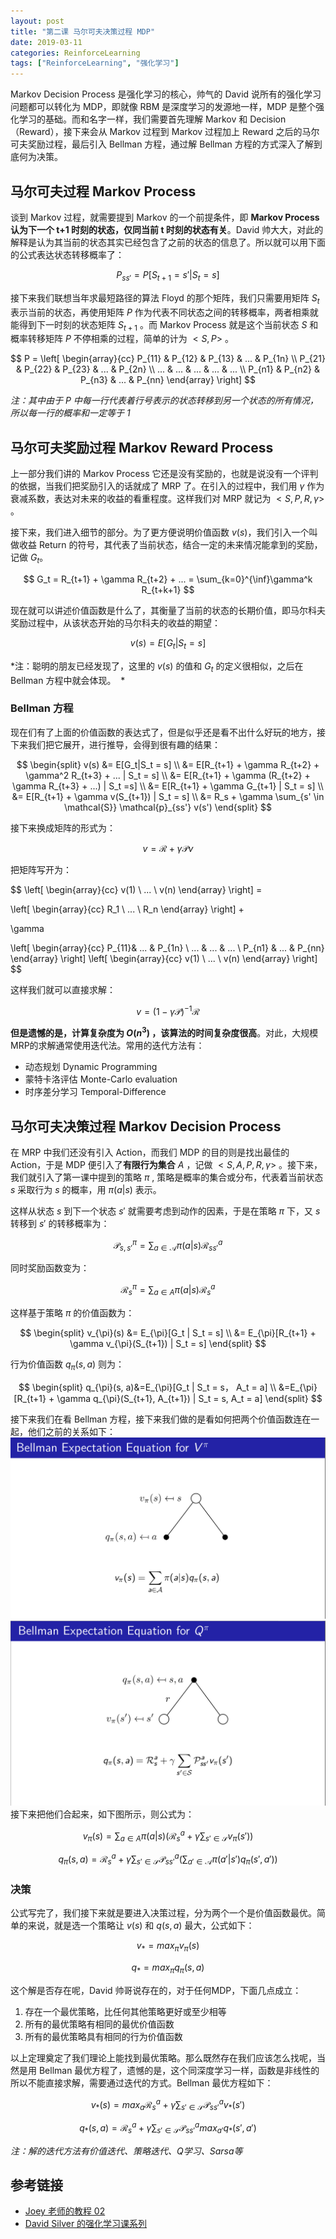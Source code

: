 ```yaml
---
layout: post
title: "第二课 马尔可夫决策过程 MDP"
date: 2019-03-11
categories: ReinforceLearning
tags: ["ReinforceLearning", "强化学习"]
---
```

Markov Decision Process 是强化学习的核心，帅气的 David 说所有的强化学习问题都可以转化为 MDP，即就像 RBM 是深度学习的发源地一样，MDP 是整个强化学习的基础。而和名字一样，我们需要首先理解 Markov 和 Decision（Reward），接下来会从 Markov 过程到 Markov 过程加上 Reward 之后的马尔可夫奖励过程，最后引入 Bellman 方程，通过解 Bellman 方程的方式深入了解到底何为决策。
<!--more-->

## 马尔可夫过程  Markov Process
谈到 Markov 过程，就需要提到 Markov 的一个前提条件，即 **Markov Process 认为下一个 t+1 时刻的状态，仅同当前 t 时刻的状态有关**。David 帅大大，对此的解释是认为其当前的状态其实已经包含了之前的状态的信息了。所以就可以用下面的公式表达状态转移概率了：

$$
P_{ss'} = P[S_{t+1} = s' | S_t = s]
$$

接下来我们联想当年求最短路径的算法 Floyd 的那个矩阵，我们只需要用矩阵  $S_t$ 表示当前的状态，再使用矩阵 $P$ 作为代表不同状态之间的转移概率，两者相乘就能得到下一时刻的状态矩阵 $S_{t+1}$ 。而 Markov Process 就是这个当前状态 $S$ 和概率转移矩阵 $P$ 不停相乘的过程，简单的计为 $<S, P>$ 。

$$
P = \left[ \begin{array}{cc}
        P_{11} & P_{12} & P_{13} & ... & P_{1n} \\ 
        P_{21} & P_{22} & P_{23} & ... & P_{2n} \\
		... & ... & ... & ... & ... \\
		P_{n1} & P_{n2} & P_{n3} & ... & P_{nn} 
        \end{array} 
\right]
$$

*注：其中由于 $P$ 中每一行代表着行号表示的状态转移到另一个状态的所有情况，所以每一行的概率和一定等于 1* 

## 马尔可夫奖励过程 Markov Reward Process
上一部分我们讲的 Markov Process 它还是没有奖励的，也就是说没有一个评判的依据，当我们把奖励引入的话就成了 MRP 了。在引入的过程中，我们用 $\gamma$ 作为衰减系数，表达对未来的收益的看重程度。这样我们对 MRP 就记为 $< S,P,R, \gamma >$ 。

接下来，我们进入细节的部分。为了更方便说明价值函数 $v(s)$，我们引入一个叫做收益 Return 的符号，其代表了当前状态，结合一定的未来情况能拿到的奖励，记做 $G_t$。

$$
G_t = R_{t+1} + \gamma R_{t+2} + ... = \sum_{k=0}^{\inf}\gamma^k R_{t+k+1}
$$
  
现在就可以讲述价值函数是什么了，其衡量了当前的状态的长期价值，即马尔科夫奖励过程中，从该状态开始的马尔科夫的收益的期望：

$$
v(s) = E[G_t|S_t = s]
$$

*注：聪明的朋友已经发现了，这里的 $v(s)$ 的值和 $G_t$ 的定义很相似，之后在 Bellman 方程中就会体现。  *

### Bellman 方程
现在们有了上面的价值函数的表达式了，但是似乎还是看不出什么好玩的地方，接下来我们把它展开，进行推导，会得到很有趣的结果：

$$
\begin{split}
v(s) &= E[G_t|S_t = s] \\
&= E[R_{t+1} + \gamma R_{t+2} + \gamma^2 R_{t+3} + ... | S_t = s] \\
&= E[R_{t+1} + \gamma (R_{t+2} + \gamma R_{t+3} + ...) | S_t =s] \\
&= E[R_{t+1} + \gamma G_{t+1} | S_t = s] \\
&= E[R_{t+1} + \gamma v(S_{t+1}) | S_t = s] \\
&= R_s + \gamma \sum_{s' \in \mathcal{S}} \mathcal{p}_{ss'} v(s') 
\end{split}
$$

接下来换成矩阵的形式为：

$$
v = \mathcal{R} + \gamma \mathcal{P}v  
$$

把矩阵写开为：

$$
\left[ \begin{array}{cc}
        v(1) \\ 
        ... \\
		v(n)
        \end{array} 
\right] =

\left[ \begin{array}{cc}
        R_1 \\ 
        ... \\
		R_n
        \end{array} 
\right] +

\gamma

\left[ \begin{array}{cc}
        P_{11}& ... & P_{1n} \\ 
		... & ... & ... \\
		P_{n1} & ... & P_{nn} 
        \end{array} 
\right]
\left[ \begin{array}{cc}
        v(1) \\ 
        ... \\
		v(n)
        \end{array} 
\right]
$$

这样我们就可以直接求解：

$$
v = (1 - \gamma \mathcal{P})^{-1} \mathcal{R}  
$$

**但是遗憾的是，计算复杂度为 $O(n^3)$ ，该算法的时间复杂度很高**。对此，大规模MRP的求解通常使用迭代法。常用的迭代方法有：
- 动态规划 Dynamic Programming
- 蒙特卡洛评估 Monte-Carlo evaluation
- 时序差分学习 Temporal-Difference

## 马尔可夫决策过程 Markov Decision Process
在 MRP 中我们还没有引入 Action，而我们 MDP 的目的则是找出最佳的 Action，于是 MDP 便引入了**有限行为集合** $A$ ，记做  $< S,A,P,R,\gamma >$ 。接下来，我们就引入了第一课中提到的策略 $\pi$ , 策略是概率的集合或分布，代表着当前状态 $s$ 采取行为 $s$ 的概率，用 $\pi(a|s)$ 表示。

这样从状态 $s$ 到下一个状态 $s'$ 就需要考虑到动作的因素，于是在策略 $\pi$ 下，又 $s$ 转移到 $s'$ 的转移概率为：

$$
\mathcal{P}_{s,s'}^{\pi} = \sum_{a\in\mathcal{A}} \pi(a|s)\mathcal{R}_{ss'}^a  
$$

同时奖励函数变为：

$$
\mathcal{R}_s^{\pi} = \sum_{a\in A} \pi(a|s)\mathcal{R}_s^a  
$$

这样基于策略 $\pi$ 的价值函数为：

$$
\begin{split}
v_{\pi}(s) &= E_{\pi}[G_t | S_t = s] \\ 
&= E_{\pi}[R_{t+1} + \gamma v_{\pi}(S_{t+1}) | S_t = s]
\end{split}
$$

行为价值函数 $q_{\pi}(s, a)$ 则为：

$$
\begin{split}
q_{\pi}(s, a)&=E_{\pi}[G_t | S_t = s， A_t = a] \\
&=E_{\pi}[R_{t+1} + \gamma q_{\pi}(S_{t+1}, A_{t+1}) | S_t = s, A_t = a]
\end{split}
$$
 
接下来我们在看 Bellman 方程，接下来我们做的是看如何把两个价值函数连在一起，他们之前的关系如下：
![](/assets/images/blog/20190311-RL02/CleanShot%202019-02-22%20at%2020.00.11@2x.png)
![](/assets/images/blog/20190311-RL02/CleanShot%202019-02-22%20at%2020.03.32@2x.png)
接下来把他们合起来，如下图所示，则公式为：

$$
v_{\pi}(s) = \sum_{a \in A} \pi(a|s) (\mathcal{R}_s^a + \gamma \sum_{s' \in \mathcal{S}} v_{\pi}(s'))  
$$

$$
q_{\pi}(s,a)=\mathcal{R}_s^{a} + \gamma \sum_{s' \in \mathcal{S}} \mathcal{P}_{ss'}^a (\sum_{a' \in \mathcal{A}} \pi(a'|s')q_{\pi}(s',a'))
$$

### 决策
公式写完了，我们接下来就是要进入决策过程，分为两个一个是价值函数最优。简单的来说，就是选一个策略让 $v(s)$  和  $q(s,a)$ 最大，公式如下：

$$
v_* = max_{\pi} v_{\pi}(s)
$$

$$
q_* = max_{\pi} q_{\pi}(s,a)
$$

这个解是否存在呢，David 帅哥说存在的，对于任何MDP，下面几点成立：
1. 存在一个最优策略，比任何其他策略更好或至少相等
2. 所有的最优策略有相同的最优价值函数
3. 所有的最优策略具有相同的行为价值函数

以上定理奠定了我们理论上能找到最优策略。那么既然存在我们应该怎么找呢，当然是用 Bellman 最优方程了，遗憾的是，这个同深度学习一样，函数是非线性的所以不能直接求解，需要通过迭代的方式。Bellman 最优方程如下：

$$
v_*(s) = max_a \mathcal{R}_s^a + \gamma \sum_{s' \in \mathcal{S}} \mathcal{P}_{ss'}^a v_*(s')  
$$

$$
q_*(s,a) = \mathcal{R}_s^a + \gamma \sum_{s' \in \mathcal{S}} \mathcal{P}_{ss'}^a max_{a'}q_*(s', a') 
$$

*注：解的迭代方法有价值迭代、策略迭代、Q学习、Sarsa等*
## 参考链接
- [Joey 老师的教程 02](https://blog.csdn.net/dukuku5038/article/details/84361371)
- [David Silver 的强化学习课系列](https://space.bilibili.com/74997410/video)
